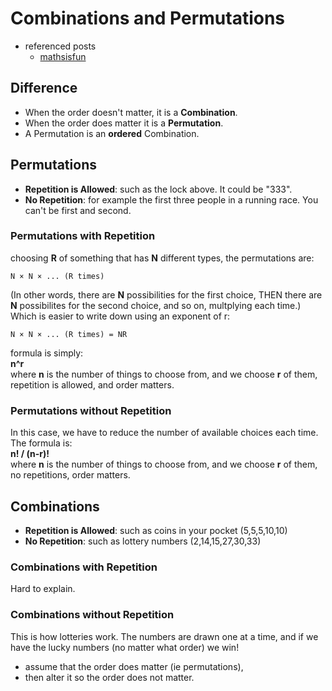 # Combinations and Permutations
- referenced posts
  - [mathsisfun](http://www.mathsisfun.com/combinatorics/combinations-permutations.html)

## Difference
- When the order doesn't matter, it is a __Combination__.
- When the order does matter it is a __Permutation__.
- A Permutation is an __ordered__ Combination.


## Permutations
- __Repetition is Allowed__: such as the lock above. It could be "333".
- __No Repetition__: for example the first three people in a running race. You can't be first and second.

### Permutations with Repetition
choosing __R__ of something that has __N__ different types, the permutations are:
````
N × N × ... (R times)
````
(In other words, there are __N__ possibilities for the first choice, THEN there are __N__ possibilites for the second choice, and so on, multplying each time.)  
Which is easier to write down using an exponent of r:
````
N × N × ... (R times) = NR
````

formula is simply:   
__n^r__  
where __n__ is the number of things to choose from, and we choose __r__ of them,
repetition is allowed, and order matters.


### Permutations without Repetition
In this case, we have to reduce the number of available choices each time.  
The formula is:  
__n! / (n-r)!__  
where __n__ is the number of things to choose from, and we choose __r__ of them,
no repetitions, order matters.


## Combinations
- __Repetition is Allowed__: such as coins in your pocket (5,5,5,10,10)
- __No Repetition__: such as lottery numbers (2,14,15,27,30,33)

### Combinations with Repetition
Hard to explain.

### Combinations without Repetition
This is how lotteries work. The numbers are drawn one at a time, and if we have the lucky numbers (no matter what order) we win!
- assume that the order does matter (ie permutations),
- then alter it so the order does not matter.
